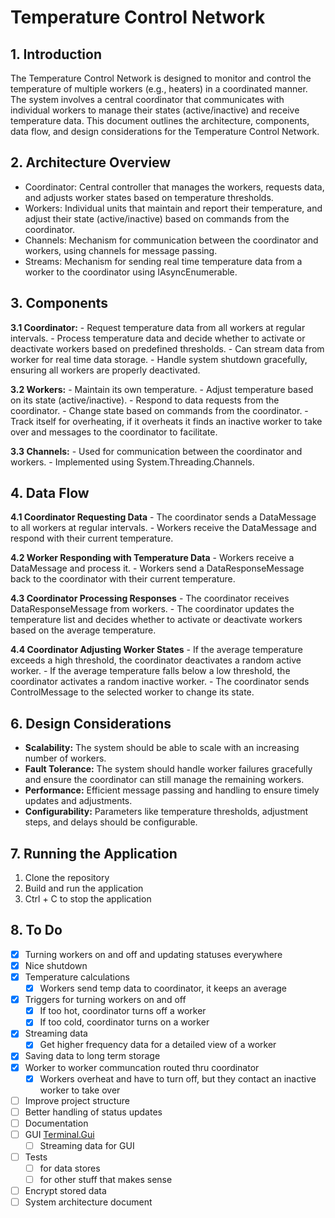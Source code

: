 # Temperature Control Network

## 1. Introduction

The Temperature Control Network is designed to monitor and control the temperature of 
multiple workers (e.g., heaters) in a coordinated manner. The system involves a central 
coordinator that communicates with individual workers to manage their states 
(active/inactive) and receive temperature data. This document outlines the architecture, 
components, data flow, and design considerations for the Temperature Control Network.

## 2. Architecture Overview

- Coordinator: Central controller that manages the workers, requests data, and adjusts worker states based on temperature thresholds.
- Workers: Individual units that maintain and report their temperature, and adjust their state (active/inactive) based on commands from the coordinator.
- Channels: Mechanism for communication between the coordinator and workers, using channels for message passing.
- Streams: Mechanism for sending real time temperature data from a worker to the coordinator using IAsyncEnumerable. 

## 3. Components

**3.1 Coordinator:**
	- Request temperature data from all workers at regular intervals.
	- Process temperature data and decide whether to activate or deactivate workers based on predefined thresholds.
	- Can stream data from worker for real time data storage. 
	- Handle system shutdown gracefully, ensuring all workers are properly deactivated.
	
**3.2 Workers:**
	- Maintain its own temperature.
	- Adjust temperature based on its state (active/inactive).
	- Respond to data requests from the coordinator.
	- Change state based on commands from the coordinator.
	- Track itself for overheating, if it overheats it finds an inactive worker to take over and messages to the coordinator to facilitate.
	
**3.3 Channels:**
	- Used for communication between the coordinator and workers.
	- Implemented using System.Threading.Channels.

## 4. Data Flow

**4.1 Coordinator Requesting Data**
	- The coordinator sends a DataMessage to all workers at regular intervals.
	- Workers receive the DataMessage and respond with their current temperature.

**4.2 Worker Responding with Temperature Data**
	- Workers receive a DataMessage and process it.
	- Workers send a DataResponseMessage back to the coordinator with their current temperature.

**4.3 Coordinator Processing Responses**
	- The coordinator receives DataResponseMessage from workers.
	- The coordinator updates the temperature list and decides whether to activate or deactivate workers based on the average temperature.

**4.4 Coordinator Adjusting Worker States**
	- If the average temperature exceeds a high threshold, the coordinator deactivates a random active worker.
	- If the average temperature falls below a low threshold, the coordinator activates a random inactive worker.
	- The coordinator sends ControlMessage to the selected worker to change its state.


## 6. Design Considerations

- **Scalability:** The system should be able to scale with an increasing number of workers.
- **Fault Tolerance:** The system should handle worker failures gracefully and ensure the coordinator can still manage the remaining workers.
- **Performance:** Efficient message passing and handling to ensure timely updates and adjustments.
- **Configurability:** Parameters like temperature thresholds, adjustment steps, and delays should be configurable.


## 7. Running the Application

1. Clone the repository
2. Build and run the application
3. Ctrl + C to stop the application


## 8. To Do

- [x] Turning workers on and off and updating statuses everywhere
- [x] Nice shutdown
- [x] Temperature calculations
	- [x] Workers send temp data to coordinator, it keeps an average 
- [x] Triggers for turning workers on and off
	- [x] If too hot, coordinator turns off a worker
	- [x] If too cold, coordinator turns on a worker
- [x] Streaming data
	- [x] Get higher frequency data for a detailed view of a worker
- [x] Saving data to long term storage
- [x] Worker to worker communcation routed thru coordinator
	- [x] Workers overheat and have to turn off, but they contact an inactive worker to take over
- [ ] Improve project structure
- [ ] Better handling of status updates
- [ ] Documentation
- [ ] GUI [Terminal.Gui](https://gui-cs.github.io/Terminal.Gui/index.html)
	- [ ] Streaming data for GUI
- [ ] Tests 
	- [ ] for data stores
	- [ ] for other stuff that makes sense
- [ ] Encrypt stored data 
- [ ] System architecture document

